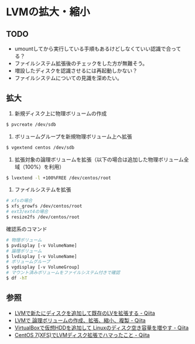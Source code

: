 LVMの拡大・縮小
==========

TODO
----

* umountしてから実行している手順もあるけどしなくていい認識で合ってる？
* ファイルシステム拡張後のチェックをした方が無難そう。
* 増設したディスクを認識させるには再起動しかない？
* ファイルシステムについての見識を深めたい。

拡大
----

1. 新規ディスク上に物理ボリュームの作成
```bash
$ pvcreate /dev/sdb
```
1. ボリュームグループを新規物理ボリューム上へ拡張
```bash
$ vgextend centos /dev/sdb
```
1. 拡張対象の論理ボリュームを拡張（以下の場合は追加した物理ボリューム全域（100%）を利用）
```bash
$ lvextend -l +100%FREE /dev/centos/root
```
1. ファイルシステムを拡張
```bash
# xfsの場合
$ xfs_growfs /dev/centos/root
# ext3/ext4の場合
$ resize2fs /dev/centos/root
```

確認系のコマンド
```bash
# 物理ボリューム
$ pvdisplay [-v VolumeName]
# 論理ボリューム
$ lvdisplay [-v VolumeName]
# ボリュームグループ
$ vgdisplay [-v VolumeGroup]
# マウント済みボリュームをファイルシステム付きで確認
$ df -hT
```

参照
----

* [LVMで新たにディスクを追加して既存のLVを拡張する - Qiita](http://qiita.com/g_maeda/items/3602dc2f7af3f711f9c4)
* [LVMで 論理ボリュームの作成、拡張、縮小、複製 - Qiita](http://qiita.com/TsutomuNakamura/items/93c6333c8dd32aeb197a)
* [VirtualBoxで仮想HDDを追加して Linuxのディスク空き容量を増やす - Qiita](http://qiita.com/egnr-in-6matroom/items/d284dd306753b2f0591a)
* [CentOS 7(XFS)でLVMディスク拡張でハマったこと - Qiita](http://qiita.com/fetaro/items/d7dc74262633ba474bc8)